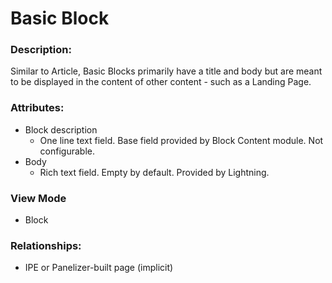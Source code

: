 # Basic Block

### Description:
Similar to Article, Basic Blocks primarily have a title and body but are meant
to be displayed in the content of other content - such as a Landing Page.

### Attributes:

* Block description
    - One line text field. Base field provided by Block Content module. Not
      configurable.
* Body
    - Rich text field. Empty by default. Provided by Lightning.

### View Mode

* Block

### Relationships:

* IPE or Panelizer-built page (implicit)
